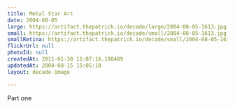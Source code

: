 ```yaml
---
title: Metal Star Art
date: 2004-08-05
large: https://artifact.thepatrick.io/decade/large/2004-08-05-1613.jpg
small: https://artifact.thepatrick.io/decade/small/2004-08-05-1613.jpg
smallRetina: https://artifact.thepatrick.io/decade/small/2004-08-05-1613@2x.jpg
flickrUrl: null
photoId: null
createdAt: 2011-01-30 11:07:16.190489
updatedAt: 2004-08-15 15:05:10
layout: decade-image

---
```

Part one
